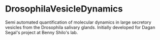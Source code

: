# DrosophilaVesicleDynamics
Semi automated quantification of molecular dynamics in large secretory vesicles from the Drosophila salivary glands. Initially developed for Dagan Segal's project at Benny Shilo's lab.
